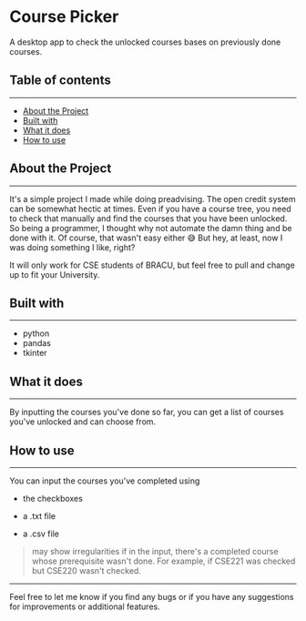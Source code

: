 # Course Picker
A desktop app to check the unlocked courses bases on previously done courses. 

## Table of contents
---
* [About the Project](#about-the-project)
* [Built with](#built-with)
* [What it does](#what-it-does)
* [How to use](#how-to-use)


## About the Project
---
It's a simple project I made while doing preadvising. The open credit system can be somewhat hectic at times. Even if you have a course tree, you need to check that manually and find the courses that you have been unlocked. So being a programmer, I thought why not automate the damn thing and be done with it. Of course, that wasn't easy either 😅 But hey, at least, now I was doing something I like, right? 

It will only work for CSE students of BRACU, but feel free to pull and change up to fit your University. 

## Built with 
---
* python
* pandas 
* tkinter

## What it does
---
By inputting the courses you've done so far, you can get a list of courses you've unlocked and can choose from. 

## How to use
---
You can input the courses you've completed using
* the checkboxes
<!-- add an example -->
* a .txt file
<!-- add an example -->
* a .csv file 
<!-- add an example -->

> may show irregularities if in the input, there's a completed course whose prerequisite wasn't done. For example, if CSE221 was checked but CSE220 wasn't checked. 

---

Feel free to let me know if you find any bugs or if you have any suggestions for improvements or additional features.
